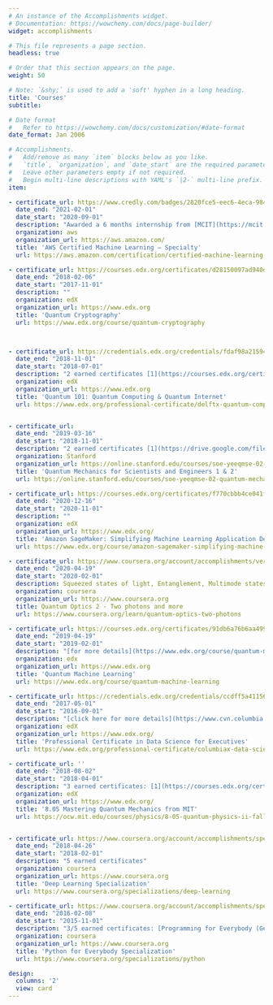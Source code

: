 ```yaml
---
# An instance of the Accomplishments widget.
# Documentation: https://wowchemy.com/docs/page-builder/
widget: accomplishments

# This file represents a page section.
headless: true

# Order that this section appears on the page.
weight: 50

# Note: `&shy;` is used to add a 'soft' hyphen in a long heading.
title: 'Courses'
subtitle:

# Date format
#   Refer to https://wowchemy.com/docs/customization/#date-format
date_format: Jan 2006

# Accomplishments.
#   Add/remove as many `item` blocks below as you like.
#   `title`, `organization`, and `date_start` are the required parameters.
#   Leave other parameters empty if not required.
#   Begin multi-line descriptions with YAML's `|2-` multi-line prefix.
item:

- certificate_url: https://www.credly.com/badges/2820fce5-eec6-4eca-9842-e9172ab33711
  date_end: "2021-02-01"
  date_start: "2020-09-01"
  description: "Awarded a 6 months internship from [MCIT](https://mcit.gov.eg/en/Media_Center/Press_Room/Press_Releases/45746)"
  organization: aws
  organization_url: https://aws.amazon.com/
  title: 'AWS Certified Machine Learning – Specialty'
  url: https://aws.amazon.com/certification/certified-machine-learning-specialty/

- certificate_url: https://courses.edx.org/certificates/d28150097ad940d7b4ada07f7d993ea9
  date_end: "2018-02-06"
  date_start: "2017-11-01"
  description: ""
  organization: edX
  organization_url: https://www.edx.org
  title: 'Quantum Cryptography'
  url: https://www.edx.org/course/quantum-cryptography



- certificate_url: https://credentials.edx.org/credentials/fdaf98a215944584b2e3358f1cc49a40/
  date_end: "2018-11-01"
  date_start: "2018-07-01"
  description: "2 earned certificates [1](https://courses.edx.org/certificates/c46cce80b017461a8123a52ca456f198), [2](https://courses.edx.org/certificates/075b785d175f43c39de1498eb9046143)"
  organization: edX
  organization_url: https://www.edx.org
  title: 'Quantum 101: Quantum Computing & Quantum Internet'
  url: https://www.edx.org/professional-certificate/delftx-quantum-computing-and-quantum-internet


- certificate_url: 
  date_end: "2019-03-16"
  date_start: "2018-11-01"
  description: "2 earned certificates [1](https://drive.google.com/file/d/1PtTdp60T4DCEKk5BuzMQg4r2DbQTTboP/view?usp=sharing), [2](https://drive.google.com/file/d/1DcjncSgtBsv2G6qNM8nEeuLV0cyupUJb/view?usp=sharing)"
  organization: Stanford
  organization_url: https://online.stanford.edu/courses/soe-yeeqmse-02-quantum-mechanics-scientists-and-engineers-2
  title: 'Quantum Mechanics for Scientists and Engineers 1 & 2'
  url: https://online.stanford.edu/courses/soe-yeeqmse-02-quantum-mechanics-scientists-and-engineers-2

- certificate_url: https://courses.edx.org/certificates/f770cbbb4ce041f18e9b89acbaeb394b
  date_end: "2020-12-16"
  date_start: "2020-11-01"
  description: ""
  organization: edX
  organization_url: https://www.edx.org/
  title: 'Amazon SageMaker: Simplifying Machine Learning Application Development'
  url: https://www.edx.org/course/amazon-sagemaker-simplifying-machine-learning-appl

- certificate_url: https://www.coursera.org/account/accomplishments/verify/E2TLTWLAJT82
  date_end: "2020-04-19"
  date_start: "2020-02-01"
  description: Squeezed states of light, Entanglement, Multimode states
  organization: coursera
  organization_url: https://www.coursera.org
  title: Quantum Optics 2 - Two photons and more
  url: https://www.coursera.org/learn/quantum-optics-two-photons

- certificate_url: https://courses.edx.org/certificates/91db6a76b6aa4997875f8b4541775da5
  date_end: "2019-04-19"
  date_start: "2019-02-01"
  description: "[for more details](https://www.edx.org/course/quantum-machine-learning)"
  organization: edx
  organization_url: https://www.edx.org
  title: 'Quantum Machine Learning'
  url: https://www.edx.org/course/quantum-machine-learning

- certificate_url: https://credentials.edx.org/credentials/ccdff5a411564729996942124603d39a/
  date_end: "2017-05-01"
  date_start: "2016-09-01"
  description: "[click here for more details](https://www.cvn.columbia.edu/content/data-science-executives-professional-certificate)"
  organization: edX
  organization_url: https://www.edx.org/
  title: 'Professional Certificate in Data Science for Executives'
  url: https://www.edx.org/professional-certificate/columbiax-data-science-for-executives

- certificate_url: ''
  date_end: "2018-08-02"
  date_start: "2018-04-01"
  description: "3 earned certificates: [1](https://courses.edx.org/certificates/36790a7eacdb4372b5660f221edf3530), [2](https://courses.edx.org/certificates/22f76a5eff6847fb994206babc7a3d3f), [3](https://courses.edx.org/certificates/3fac6ebbd18c425284fd81af0e29ba47)"
  organization: edX
  organization_url: https://www.edx.org/
  title: '8.05 Mastering Quantum Mechanics from MIT'
  url: https://ocw.mit.edu/courses/physics/8-05-quantum-physics-ii-fall-2013/


- certificate_url: https://www.coursera.org/account/accomplishments/specialization/certificate/DJYYBZZSTLCW
  date_end: "2018-04-26"
  date_start: "2018-02-01"
  description: "5 earned certificates"
  organization: coursera
  organization_url: https://www.coursera.org
  title: 'Deep Learning Specialization'
  url: https://www.coursera.org/specializations/deep-learning

- certificate_url: https://www.coursera.org/account/accomplishments/specialization/certificate/DJYYBZZSTLCW
  date_end: "2016-02-08"
  date_start: "2015-11-01"
  description: "3/5 earned certificates: [Programming for Everybody (Getting Started with Python)](https://www.coursera.org/account/accomplishments/verify/T7S6ULRE8RX6), [Python Data Structures](https://www.coursera.org/account/accomplishments/verify/EYBDGCZBS83M), [Using Python to Access Web Data](https://www.coursera.org/account/accomplishments/verify/6V25273A4WDP)"
  organization: coursera
  organization_url: https://www.coursera.org
  title: 'Python for Everybody Specialization'
  url: https://www.coursera.org/specializations/python

design:
  columns: '2' 
  view: card
---
```

